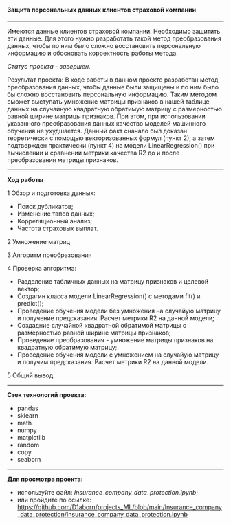 #### Защита персональных данных клиентов страховой компании

---

Имеются данные клиентов страховой компании. Необходимо защитить эти данные. Для этого нужно разработать такой метод преобразования данных, чтобы по ним было сложно восстановить персональную информацию и обосновать корректность работы метода. 

 *Статус проекта - завершен.*
 
 Результат проекта:
 В ходе работы в данном проекте разработан метод преобразования данных, чтобы данные были защищены и по ним было бы сложно восстановить персональную информацию. Таким методом сможет выступать умножение матрицы признаков в нашей таблице данных на случайную квадратную обратимую матрицу с размерностью равной ширине матрицы признаков.
При этом, при использовании указанного преобразования данных качество моделей машинного обучения не ухудшается.
Данный факт сначало был доказан теоретически с помощью векторизованных формул (пункт 2), а затем подтвержден практически (пункт 4) на модели LinearRegression() при вычислении и сравнении метрики качества R2 до и после преобразования матрицы признаков.

---

**Ход работы**

1 Обзор и подготовка данных:

   - Поиск дубликатов;
   - Изменение тапов данных;
   - Корреляционный анализ;
   - Частота страховых выплат.
        
2  Умножение матриц

3  Алгоритм преобразования

4  Проверка алгоритма:

   - Разделение табличных данных на матрицу признаков и целевой вектор;
   - Создагин класса модели LinearRegression() с методами fit() и predict();
   - Проведение обучения модели без умножения на случайую матрицу и получение предсказания. Расчет метрики R2 на данной модели;
   - Создадние случайной квадратной обратимой матрицы с размерностью равной ширине матрицы признаков;
   - Проведение преобразования - умножение матрицы признаков на квадратную обратимую матрицу;
   - Проведение обучения модели с умножением на случайую матрицу и получим предсказания. Расчет метрики R2 на данной модели.
        
5 Общий вывод  

---

**Стек технологий проекта:**

- pandas
- sklearn
- math
- numpy
- matplotlib
- random 
- copy
- seaborn

---

**Для просмотра проекта:**
 - используйте файл: *Insurance_company_data_protection.ipynb*;
 - или пройдите по ссылке: https://github.com/D1aborn/projects_ML/blob/main/Insurance_company_data_protection/Insurance_company_data_protection.ipynb
